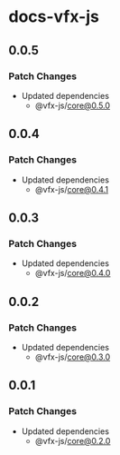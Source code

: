 # docs-vfx-js

## 0.0.5

### Patch Changes

-   Updated dependencies
    -   @vfx-js/core@0.5.0

## 0.0.4

### Patch Changes

-   Updated dependencies
    -   @vfx-js/core@0.4.1

## 0.0.3

### Patch Changes

-   Updated dependencies
    -   @vfx-js/core@0.4.0

## 0.0.2

### Patch Changes

-   Updated dependencies
    -   @vfx-js/core@0.3.0

## 0.0.1

### Patch Changes

-   Updated dependencies
    -   @vfx-js/core@0.2.0
